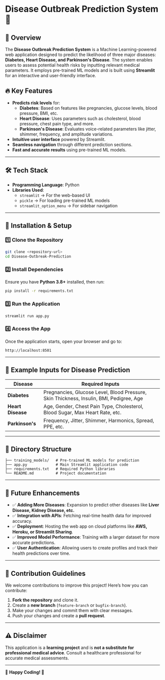 
# Disease Outbreak Prediction System 🏥


## 📌 Overview
The **Disease Outbreak Prediction System** is a Machine Learning-powered web application designed to predict the likelihood of three major diseases: **Diabetes, Heart Disease, and Parkinson's Disease**. The system enables users to assess potential health risks by inputting relevant medical parameters. It employs pre-trained ML models and is built using **Streamlit** for an interactive and user-friendly interface.

## 🔥 Key Features
- **Predicts risk levels** for:
  - **Diabetes**: Based on features like pregnancies, glucose levels, blood pressure, BMI, etc.
  - **Heart Disease**: Uses parameters such as cholesterol, blood pressure, chest pain type, and more.
  - **Parkinson's Disease**: Evaluates voice-related parameters like jitter, shimmer, frequency, and amplitude variations.
- **Intuitive user interface** powered by Streamlit.
- **Seamless navigation** through different prediction sections.
- **Fast and accurate results** using pre-trained ML models.

---

## 🛠 Tech Stack
- **Programming Language**: Python  
- **Libraries Used**:
  - `streamlit` → For the web-based UI
  - `pickle` → For loading pre-trained ML models
  - `streamlit_option_menu` → For sidebar navigation

---

## 🚀 Installation & Setup
### 1️⃣ Clone the Repository
```sh
git clone <repository-url>
cd Disease-Outbreak-Prediction
```

### 2️⃣ Install Dependencies
Ensure you have **Python 3.8+** installed, then run:
```sh
pip install -r requirements.txt
```

### 3️⃣ Run the Application
```sh
streamlit run app.py
```

### 4️⃣ Access the App
Once the application starts, open your browser and go to:
```
http://localhost:8501
```

---

## 🧪 Example Inputs for Disease Prediction
| Disease     | Required Inputs |
|------------|----------------|
| **Diabetes** | Pregnancies, Glucose Level, Blood Pressure, Skin Thickness, Insulin, BMI, Pedigree, Age |
| **Heart Disease** | Age, Gender, Chest Pain Type, Cholesterol, Blood Sugar, Max Heart Rate, etc. |
| **Parkinson's** | Frequency, Jitter, Shimmer, Harmonics, Spread, PPE, etc. |

---

## 📂 Directory Structure
```
├── training_models/   # Pre-trained ML models for prediction  
├── app.py             # Main Streamlit application code  
├── requirements.txt   # Required Python libraries  
└── README.md          # Project documentation  
```

---

## 🔮 Future Enhancements
- ✅ **Adding More Diseases**: Expansion to predict other diseases like **Liver Disease, Kidney Disease, etc.**
- ✅ **Integration with APIs**: Fetching real-time health data for improved accuracy.
- ✅ **Deployment**: Hosting the web app on cloud platforms like **AWS, Heroku, or Streamlit Sharing**.
- ✅ **Improved Model Performance**: Training with a larger dataset for more accurate predictions.
- ✅ **User Authentication**: Allowing users to create profiles and track their health predictions over time.

---

## 🤝 Contribution Guidelines
We welcome contributions to improve this project! Here’s how you can contribute:
1. **Fork the repository** and clone it.
2. Create a **new branch** (`feature-branch` or `bugfix-branch`).
3. Make your changes and commit them with clear messages.
4. Push your changes and create a **pull request**.

---

## ⚠️ Disclaimer
This application is a **learning project** and is **not a substitute for professional medical advice**. Consult a healthcare professional for accurate medical assessments.

---

🎯 **Happy Coding! 🚀**

